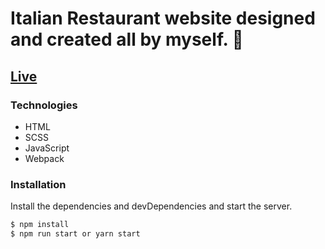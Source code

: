 # Italian Restaurant website designed and created all by myself. 🍕

## [Live](https://wizardly-dubinsky-115ada.netlify.app/) 

### Technologies
* HTML
* SCSS
* JavaScript
* Webpack

### Installation

Install the dependencies and devDependencies and start the server.

```sh
$ npm install
$ npm run start or yarn start
```
